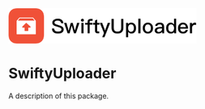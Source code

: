<picture>
  <img src="https://raw.githubusercontent.com/kejinlu/SwiftyUploader/main/logo.png" alt="SwiftyUploader logo" height="70">
</picture>

# SwiftyUploader

A description of this package.
